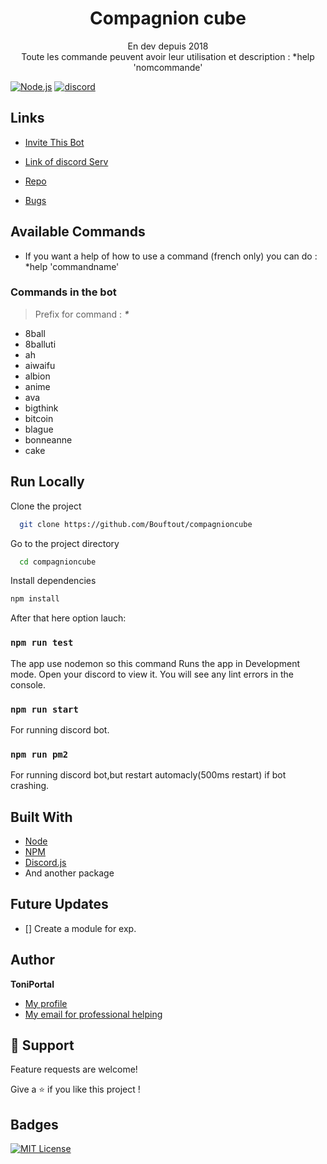 <h1 align="center">Compagnion cube</h1>

<p align="center">En dev depuis 2018<br>Toute les commande peuvent avoir leur utilisation et description : *help 'nomcommande'<br></p>


[![Node.js](https://img.shields.io/badge/Node.js-43853D?style=for-the-badge&logo=node.js&logoColor=white)](https://www.npmjs.com/package/discord.js)
[![discord](https://img.shields.io/badge/Discord-7289DA?style=for-the-badge&logo=discord&logoColor=white)](https://discord.com/api/oauth2/authorize?client_id=413714554107985930&scope=applications.commands)


## Links

- [Invite This Bot](https://discord.com/api/oauth2/authorize?client_id=413714554107985930&scope=applications.commands)

- [Link of discord Serv](https://discord.com/invite/TYDa2eS)

- [Repo](https://github.com/Bouftout/compagnioncube)

- [Bugs](https://github.com/Bouftout/compagnioncube/issues)

## Available Commands

- If you want a help of how to use a command (french only) you can do :
*help 'commandname'

### Commands in the bot

> Prefix for command : **_*_**

- 8ball
- 8balluti
- ah
- aiwaifu
- albion
- anime
- ava
- bigthink
- bitcoin
- blague
- bonneanne
- cake

## Run Locally  

Clone the project  

~~~bash  
  git clone https://github.com/Bouftout/compagnioncube
~~~

Go to the project directory  

~~~bash  
  cd compagnioncube
~~~

Install dependencies  

~~~bash  
npm install
~~~

After that here option lauch:

### `npm run test`

The app use nodemon so this command Runs the app in Development mode. Open your discord to view it.
You will see any lint errors in the console.

### `npm run start`

For running discord bot.

### `npm run pm2`

For running discord bot,but restart automacly(500ms restart) if bot crashing.

## Built With

- [Node](https://nodejs.org/fr/)
- [NPM](https://npmjs.org/)
- [Discord.js](https://www.npmjs.com/package/discord.js)
- And another package

## Future Updates

- [] Create a module for exp.

## Author

**ToniPortal**

- [My profile](https://github.com/Bouftout)
- [My email for professional helping](mailto:pastre.toni?subject=Help%for%discord%bot)

## 🤝 Support

Feature requests are welcome!

Give a ⭐️ if you like this project ! 

## Badges  
[![MIT License](https://img.shields.io/badge/License-MIT-green.svg)](https://choosealicense.com/licenses/mit/)  
 
 

 





